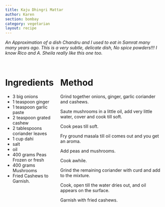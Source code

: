 ```yaml
---
title: Kaju Dhingri Mattar
author: Karen
section: bombay
category: vegetarian
layout: recipe
---
```

_An Approximation of a dish Chandru and I used to eat in Samrat many many years ago.
This is a very subtle, delicate dish, No spice powders!!! 
I know Rico and A. Sheila really like this one too._

<br>
<div class='columns'> <div class='column is-one-third p-3' markdown='1'>

# Ingredients

* 3 big onions
* 1 teaspoon ginger
* 1 teaspoon garlic paste
* 2 teaspoon grated cashew
* 2 tablespoons coriander leaves
* 1 cup dahi
* salt
* oil
* 400 grams Peas Frozen or fresh
* 400 grams Mushrooms
* Fried Cashews to Garnish.




</div> <div class='column is-two-thirds p-3' markdown='1'>

# Method

Grind together onions, ginger, garlic coriander and cashews.

Saute mushrooms in a little oil, add very little water, cover and cook till soft.

Cook peas till soft.

Fry ground masala till oil comes out and you get an aroma.

Add peas and mushrooms.

Cook awhile.

Grind the remaining coriander with curd and add to the mixture.

Cook, open till the water dries out, and oil appears on the surface.

Garnish with fried cashews.




</div> </div>